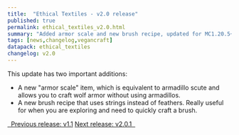 ```yaml
---
title:  "Ethical Textiles - v2.0 release"
published: true
permalink: ethical_textiles_v2.0.html
summary: "Added armor scale and new brush recipe, updated for MC1.20.5+"
tags: [news,changelog,vegancraft]
datapack: ethical_textiles
changelog: v2.0
---
```


This update has two important additions:

- A new "armor scale" item, which is equivalent to armadillo scute and allows you to craft wolf armor without using armadillos.
- A new brush recipe that uses strings instead of feathers. Really useful for when you are exploring and need to quickly craft a brush.

<div class="btn-group">
    <a href="ethical_textiles_v1.1.html" role="button" class="btn btn-primary"><i class="fa fa-caret-left"></i>&nbsp; Previous release: v1.1</a>
    <a href="ethical_textiles_v2.0.1.html" role="button" class="btn btn-primary">Next release: v2.0.1 &nbsp;<i class="fa fa-caret-right"></i></a>
</div>